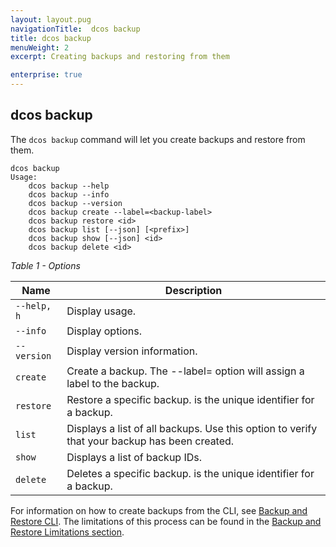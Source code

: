 ```yaml
---
layout: layout.pug
navigationTitle:  dcos backup
title: dcos backup
menuWeight: 2
excerpt: Creating backups and restoring from them

enterprise: true
---
```



## dcos backup
The `dcos backup` command will let you create backups and restore from them.

```
dcos backup
Usage:
    dcos backup --help
    dcos backup --info
    dcos backup --version
    dcos backup create --label=<backup-label>
    dcos backup restore <id>
    dcos backup list [--json] [<prefix>]
    dcos backup show [--json] <id>
    dcos backup delete <id>
```

*Table 1 - Options*

| Name | Description |
|---------|-------------|
| `--help, h`   |  Display usage. |
| `--info` | Display options. |
|  `--version`  |  Display version information.  |
| `create` | Create a backup. The --label=<backup-label> option will assign a label to the backup.|
| `restore` | Restore a specific backup. <id> is the unique identifier for a backup. |
| `list` | Displays a list of all backups. Use this option to verify that your backup has been created.  |
| `show` | Displays a list of backup IDs. |
| `delete` | Deletes a specific backup. <id> is the unique identifier for a backup. |


For information on how to create backups from the CLI, see [Backup and Restore CLI](/1.13/administering-clusters/backup-and-restore/backup-restore-cli/). The limitations of this process can be found in the [Backup and Restore Limitations section](/1.13/administering-clusters/backup-and-restore/#limitations).
